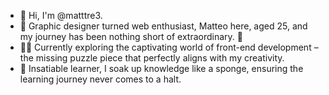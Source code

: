 - 👋 Hi, I'm @matttre3. <br>
- 🎨 Graphic designer turned web enthusiast, Matteo here, aged 25, and my journey has been nothing short of extraordinary. 🚀 <br>
- 👨‍💻 Currently exploring the captivating world of front-end development – the missing puzzle piece that perfectly aligns with my creativity.<br>
- 🧠 Insatiable learner, I soak up knowledge like a sponge, ensuring the learning journey never comes to a halt.<br>

<!---
matttre3/matttre3 is a ✨ special ✨ repository because its `README.md` (this file) appears on your GitHub profile.
You can click the Preview link to take a look at your changes.
--->
